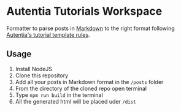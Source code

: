 # Autentia Tutorials Workspace

Formatter to parse posts in [Markdown](https://guides.github.com/features/mastering-markdown/) to the right format following [Autentia's tutorial template rules](https://docs.google.com/document/d/1CIR4p8NAiPv-0cDisPF42zxCeBRxZekOa1sLdEMuNBQ/edit).

## Usage

1. Install NodeJS
2. Clone this repository
3. Add all your posts in Markdown format in the `/posts` folder
4. From the directory of the cloned repo open terminal
5. Type `npm run build` in the terminal
6. All the generated html will be placed uder `/dist`
